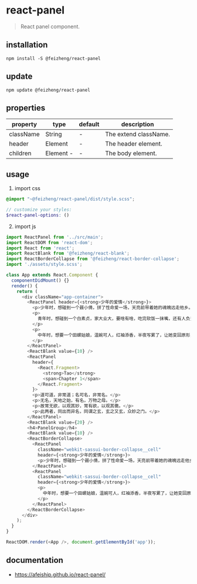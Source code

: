 # react-panel
> React panel component.

## installation
```shell
npm install -S @feizheng/react-panel
```

## update
```shell
npm update @feizheng/react-panel
```

## properties
| property  | type      | default | description           |
| --------- | --------- | ------- | --------------------- |
| className | String    | -       | The extend className. |
| header    | Element   | -       | The header element.   |
| children  | Element - | -       | The body element.     |

## usage
1. import css
  ```scss
  @import "~@feizheng/react-panel/dist/style.scss";

  // customize your styles:
  $react-panel-options: ()
  ```
2. import js
  ```js
  import ReactPanel from '../src/main';
  import ReactDOM from 'react-dom';
  import React from 'react';
  import ReactBlank from '@feizheng/react-blank';
  import ReactBorderCollapse from '@feizheng/react-border-collapse';
  import './assets/style.scss';

  class App extends React.Component {
    componentDidMount() {}
    render() {
      return (
        <div className="app-container">
          <ReactPanel header={<strong>少年的爱情</strong>}>
            <p>少年时，想碰到一个聂小倩，拼了性命爱一场，天亮前带着她的魂魄远走他乡。</p>
            <p>
              青年时，想碰到一个白素贞，家大业大，要啥有啥，吃完软饭一抹嘴，还有人负责把她关进雷峰塔。
            </p>
            <p>
              中年时，想要一个田螺姑娘，温婉可人，红袖添香，半夜写累了，让她变回原形，加干辣椒、花椒、姜、蒜片爆炒，淋入香油，起锅装盘。
            </p>
          </ReactPanel>
          <ReactBlank value={10} />
          <ReactPanel
            header={
              <React.Fragment>
                <strong>Tao</strong>
                <span>Chapter 1</span>
              </React.Fragment>
            }>
            <p>道可道，非常道；名可名，非常名。</p>
            <p>无名，天地之始，有名，万物之母。</p>
            <p>故常无欲，以观其妙，常有欲，以观其徼。</p>
            <p>此两者，同出而异名，同谓之玄，玄之又玄，众妙之门。</p>
          </ReactPanel>
          <ReactBlank value={20} />
          <h4>PanelGroup</h4>
          <ReactBlank value={10} />
          <ReactBorderCollapse>
            <ReactPanel
              className="webkit-sassui-border-collapse__cell"
              header={<strong>少年的爱情</strong>}>
              <p>少年时，想碰到一个聂小倩，拼了性命爱一场，天亮前带着她的魂魄远走他乡。</p>
            </ReactPanel>
            <ReactPanel
              className="webkit-sassui-border-collapse__cell"
              header={<strong>少年的爱情</strong>}>
              <p>
                中年时，想要一个田螺姑娘，温婉可人，红袖添香，半夜写累了，让她变回原形，加干辣椒、花椒、姜、蒜片爆炒，淋入香油，起锅装盘。
              </p>
            </ReactPanel>
          </ReactBorderCollapse>
        </div>
      );
    }
  }

  ReactDOM.render(<App />, document.getElementById('app'));

  ```

## documentation
- https://afeiship.github.io/react-panel/
